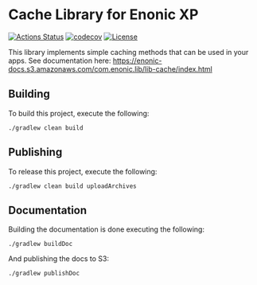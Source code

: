 # Cache Library for Enonic XP

[![Actions Status](https://github.com/enonic/lib-cache/workflows/Gradle%20Build/badge.svg)](https://github.com/enonic/lib-cache/actions)
[![codecov](https://codecov.io/gh/enonic/lib-cache/branch/master/graph/badge.svg)](https://codecov.io/gh/enonic/lib-cache)
[![License](https://img.shields.io/github/license/enonic/lib-cache.svg)](http://www.apache.org/licenses/LICENSE-2.0.html)

This library implements simple caching methods that can be used in your apps. See documentation
here: https://enonic-docs.s3.amazonaws.com/com.enonic.lib/lib-cache/index.html


## Building

To build this project, execute the following:

```
./gradlew clean build
```

## Publishing

To release this project, execute the following:

```
./gradlew clean build uploadArchives
```

## Documentation

Building the documentation is done executing the following:

```
./gradlew buildDoc
```

And publishing the docs to S3:

```
./gradlew publishDoc
```
